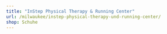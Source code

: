 ```yaml
---
title: "InStep Physical Therapy & Running Center"
url: /milwaukee/instep-physical-therapy-und-running-center/
shop: Schuhe
---
```


